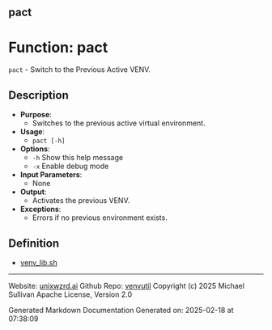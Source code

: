 ## pact
# Function: pact
`pact` - Switch to the Previous Active VENV.
## Description
- **Purpose**: 
  - Switches to the previous active virtual environment.
- **Usage**: 
  - `pact [-h]`
- **Options**: 
  - `-h`   Show this help message
  - `-x`   Enable debug mode
- **Input Parameters**: 
  - None
- **Output**: 
  - Activates the previous VENV.
- **Exceptions**: 
  - Errors if no previous environment exists.

## Definition 

* [venv_lib.sh](../venv_lib_sh.md)
---

Website: [unixwzrd.ai](https://unixwzrd.ai)
Github Repo: [venvutil](https://github.com/unixwzrd/venvutil)
Copyright (c) 2025 Michael Sullivan
Apache License, Version 2.0

Generated Markdown Documentation
Generated on: 2025-02-18 at 07:38:09
